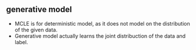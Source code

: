 ## generative model
* MCLE is for deterministic model, as it does not model on the distribution of the given data.
* Generative model actually learns the joint distribuction of the data and label.

